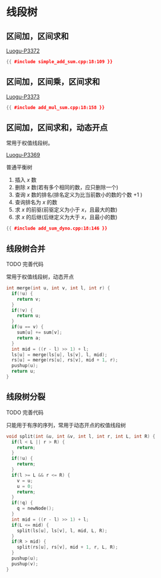 # 线段树

## 区间加，区间求和

[Luogu-P3372](https://www.luogu.com.cn/problem/P3372)

```cpp
{{ #include simple_add_sum.cpp:18:109 }}
```

## 区间加，区间乘，区间求和

[Luogu-P3373](https://www.luogu.com.cn/problem/P3373)

```cpp
{{ #include add_mul_sum.cpp:18:158 }}
```

## 区间加，区间求和，动态开点

常用于权值线段树。

[Luogu-P3369](https://www.luogu.com.cn/problem/P3369)

普通平衡树

1. 插入 $x$ 数
2. 删除 $x$ 数(若有多个相同的数，应只删除一个)
3. 查询 $x$ 数的排名(排名定义为比当前数小的数的个数 $+1$ )
4. 查询排名为 $x$ 的数
5. 求 $x$ 的前驱(前驱定义为小于 $x$，且最大的数)
6. 求 $x$ 的后继(后继定义为大于 $x$，且最小的数)

```cpp
{{ #include add_sum_dyno.cpp:18:146 }}
```

## 线段树合并

TODO 完善代码

常用于权值线段树，动态开点

```cpp
int merge(int u, int v, int l, int r) {
  if(!u) {
    return v;
  }
  if(!v) {
    return u;
  }
  if(u == v) {
    sum[u] += sum[v];
    return a;
  }
  int mid = ((r - l) >> 1) + l;
  ls[u] = merge(ls[u], ls[v], l, mid);
  rs[u] = merge(rs[u], rs[v], mid + 1, r);
  pushup(u);
  return u;
}
```

## 线段树分裂

TODO 完善代码

只能用于有序的序列，常用于动态开点的权值线段树

```cpp
void split(int &u, int &v, int l, int r, int L, int R) {
  if(l < L || r > R) {
    return;
  }
  if(!u) {
    return;
  }
  if(l >= L && r <= R) {
    v = u;
    u = 0;
    return;
  }
  if(!q) {
    q = newNode();
  }
  int mid = ((r - l) >> 1) + l;
  if(L <= mid) {
    split(ls[u], ls[v], l, mid, L, R);
  }
  if(R > mid) {
    split(rs[u], rs[v], mid + 1, r, L, R);
  }
  pushup(u);
  pushup(v);
}
```
